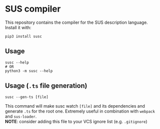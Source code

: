 # SUS compiler
This repository contains the compiler for the SUS description language. Install it with:
```
pip3 install susc
```

## Usage
```
susc --help
# OR
python3 -m susc --help
```

## Usage (`.ts` file generation)
```
susc --gen-ts [file]
```
This command will make susc watch `[file]` and its dependencies and generate `.ts` for the root one. Extremely useful in combination with `webpack` and `sus-loader`.\
**NOTE**: consider adding this file to your VCS ignore list (e.g. `.gitignore`)